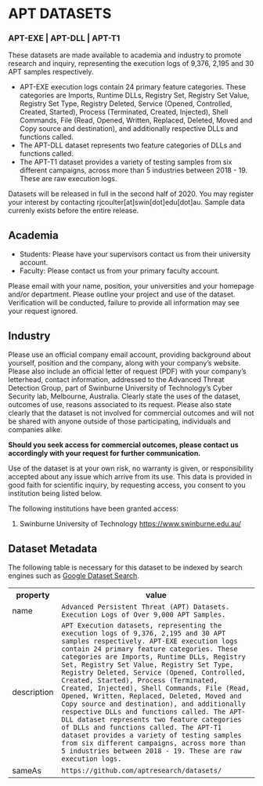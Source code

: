 # APT DATASETS
### APT-EXE | APT-DLL | APT-T1

These datasets are made available to academia and industry to promote research and inquiry, representing the execution logs of 9,376, 2,195 and 30 APT samples respectively.  

- APT-EXE execution logs contain 24 primary feature categories. These categories are Imports, Runtime DLLs, Registry Set, Registry Set Value, Registry Set Type, Registry Deleted, Service (Opened, Controlled, Created, Started), Process (Terminated, Created, Injected), Shell Commands, File (Read, Opened, Written, Replaced, Deleted, Moved and Copy source and destination), and additionally respective DLLs and functions called.
- The APT-DLL dataset represents two feature categories of DLLs and functions called.
- The APT-T1 dataset provides a variety of testing samples from six different campaigns, across more than 5 industries between 2018 - 19. These are raw execution logs. 


Datasets will be released in full in the second half of 2020. You may register your interest by contacting rjcoulter[at]swin[dot]edu[dot]au. Sample data currenly exists before the entire release. 

## Academia 
- Students: Please have your supervisors contact us from their university account. 
- Faculty: Please contact us from your primary faculty account.

Please email with your name, position, your universities and your homepage and/or department. Please outline your project and use of the dataset. Verification will be conducted, failure to provide all information may see your request ignored. 

## Industry
Please use an official company email account, providing background about yourself, position and the company, along with your company’s website.  
Please also include an official letter of request (PDF) with your company’s letterhead, contact information, addressed to the Advanced Threat Detection Group, part of Swinburne University of Technology’s Cyber Security lab, Melbourne, Australia. Clearly state the uses of the dataset, outcomes of use, reasons associated to its request. Please also state clearly that the dataset is not involved for commercial outcomes and will not be shared with anyone outside of those participating, individuals and companies alike. 

**Should you seek access for commercial outcomes, please contact us accordingly with your request for further communication.**


Use of the dataset is at your own risk, no warranty is given, or responsibility accepted about any issue which arrive from its use. This data is provided in good faith for scientific inquiry, by requesting access, you consent to you institution being listed below.   

The following institutions have been granted access:
1. Swinburne University of Technology <https://www.swinburne.edu.au/>







## Dataset Metadata
The following table is necessary for this dataset to be indexed by search
engines such as <a href="https://g.co/datasetsearch">Google Dataset Search</a>.
<div itemscope itemtype="http://schema.org/Dataset">
  <table>
    <tr>
      <th>property</th>
      <th>value</th>
    </tr>
    <tr>
      <td>name</td>
      <td><code itemprop="name">Advanced Persistent Threat (APT) Datasets. Execution Logs of Over 9,000 APT Samples.</code></td>
    </tr>
      <tr>
      <td>description</td>
      <td><code itemprop="description">APT Execution datasets, representing the execution logs of 9,376, 2,195 and 30 APT samples respectively. APT-EXE execution logs contain 24 primary feature categories. These categories are Imports, Runtime DLLs, Registry Set, Registry Set Value, Registry Set Type, Registry Deleted, Service (Opened, Controlled, Created, Started), Process (Terminated, Created, Injected), Shell Commands, File (Read, Opened, Written, Replaced, Deleted, Moved and Copy source and destination), and additionally respective DLLs and functions called. The APT-DLL dataset represents two feature categories of DLLs and functions called. The APT-T1 dataset provides a variety of testing samples from six different campaigns, across more than 5 industries between 2018 - 19. These are raw execution logs.</code></td>
    </tr>
    </tr>
      <tr>
      <td>sameAs</td>
      <td><code itemprop="sameAs">https://github.com/aptresearch/datasets/</code></td>
    </tr>
  </table>
</div>
